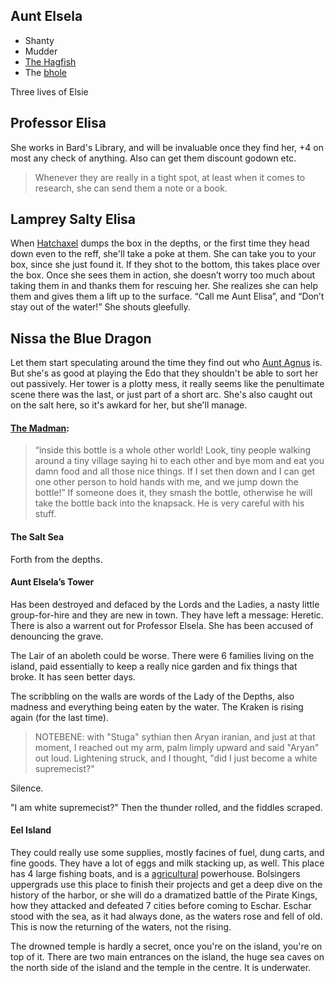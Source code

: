 ## Aunt Elsela
 + Shanty
 + Mudder
 + [The Hagfish](https://aonprd.com/MonsterDisplay.aspx?ItemName=Veiled%20Master)
 + The [bhole](/sb/bhole.md)

Three lives of Elsie

## Professor Elisa

She works in Bard's Library, and will be invaluable once they find her, +4 on most any check of anything. Also can get them discount godown etc.

> Whenever they are really in a tight spot, at least when it comes to research, she can send them a note or a book.
 
## Lamprey Salty Elisa

When [Hatchaxel](/p/hatchaxel.md) dumps the box in the depths, or the first time they head down even to the reff, she'll take a poke at them. She can take you to your box, since she just found it. If they shot to the bottom, this takes place over the box. Once she sees them in action, she doesn’t worry too much about taking them in and thanks them for rescuing her. She realizes she can help them and gives them a lift up to the surface. “Call me Aunt Elisa”, and “Don’t stay out of the water!” She shouts gleefully. 

## Nissa the Blue Dragon

Let them start speculating around the time they find out who [Aunt Agnus](/p/aunt_agnus.md) is. But she's as good at playing the Edo that they shouldn't be able to sort her out passively. Her tower is a plotty mess, it really seems like the penultimate scene there was the last, or just part of a short arc. She's also caught out on the salt here, so it's awkard for her, but she'll manage.

#### [The Madman](/p/madman.md): 

> “inside this bottle is a whole other world! Look, tiny people walking around a tiny village saying hi to each other and bye mom and eat you damn food and all those nice things. If I set then down and I can get one other person to hold hands with me, and we jump down the bottle!” If someone does it, they smash the bottle, otherwise he will take the bottle back into the knapsack. He is very careful with his stuff.

#### The Salt Sea

Forth from the depths.

#### Aunt Elsela’s Tower

Has been destroyed and defaced by the Lords and the Ladies, a nasty little group-for-hire and they are new in town. They have left a message: Heretic. There is also a warrent out for Professor Elsela. She has been accused of denouncing the grave.

The Lair of an aboleth could be worse. There were 6 families living on the island, paid essentially to keep a really nice garden and fix things that broke. It has seen better days.

The scribbling on the walls are words of the Lady of the Depths, also madness and everything being eaten by the water. The Kraken is rising again (for the last time).

> NOTEBENE: with "Stuga" sythian then Aryan iranian, and just at that moment, I reached out my arm, palm limply upward and said "Aryan" out loud. Lightening struck, and I thought, "did I just become a white supremecist?"

Silence.

"I am white supremecist?" Then the thunder rolled, and the fiddles scraped.

#### Eel Island

They could really use some supplies, mostly facines of fuel, dung carts, and fine goods. They have a lot of eggs and milk stacking up, as well. This place has 4 large fishing boats, and is a [agricultural](/p/mushussu.md) powerhouse. Bolsingers uppergrads use this place to finish their projects and get a deep dive on the history of the harbor, or she will do a dramatized battle of the Pirate Kings, how they attacked and defeated 7 cities before coming to Eschar. Eschar stood with the sea, as it had always done, as the waters rose and fell of old. This is now the returning of the waters, not the rising.

The drowned temple is hardly a secret, once you're on the island, you're on top of it. There are two main entrances on the island, the huge sea caves on the north side of the island and the temple in the centre. It is underwater.